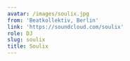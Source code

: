 ```yaml
---
avatar: /images/soulix.jpg
from: 'Beatkollektiv, Berlin'
link: 'https://soundcloud.com/soulix'
role: DJ
slug: soulix
title: Soulix
---
```


